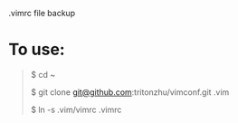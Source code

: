 .vimrc file backup

# To use:
> $ cd ~
>
> $ git clone git@github.com:tritonzhu/vimconf.git .vim
>
> $ ln -s .vim/vimrc .vimrc

